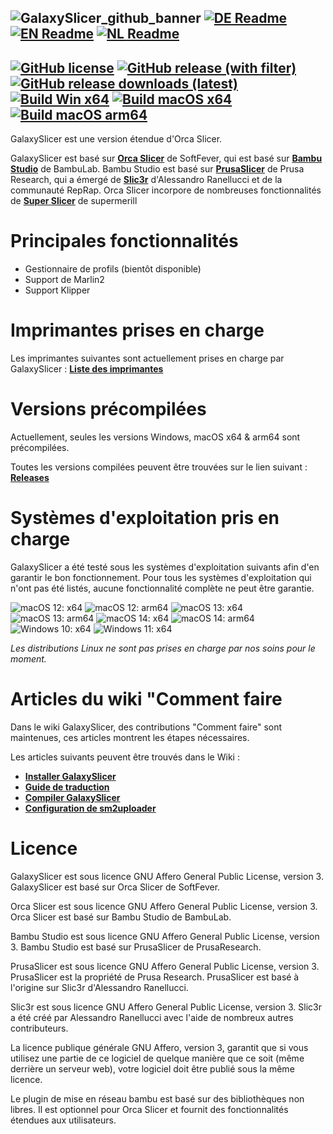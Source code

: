 ![GalaxySlicer_github_banner](https://github.com/fr3ak2402/GalaxySlicer/assets/96239814/31a440c6-fa99-42f0-af4a-f8589d34dfb8)
[![DE Readme](https://img.shields.io/badge/Readme-%23693A71?style=flat-square&label=DE)](https://github.com/fr3ak2402/GalaxySlicer/blob/dev_VIII/.github/readmes/README.de_DE.md)
[![EN Readme](https://img.shields.io/badge/Readme-%23693A71?style=flat-square&label=EN)](https://github.com/fr3ak2402/GalaxySlicer/blob/main/README.md)
[![NL Readme](https://img.shields.io/badge/Readme-%23693A71?style=flat-square&label=NL)](https://github.com/fr3ak2402/GalaxySlicer/blob/dev_VIII/.github/readmes/README.nl_NL.md)
-------------------------------------
[![GitHub license](https://img.shields.io/github/license/Fr3ak2402/GalaxySlicer?style=flat-square&label=Licence&color=693A71)](https://github.com/fr3ak2402/GalaxySlicer/blob/main/LICENSE.txt)
[![GitHub release (with filter)](https://img.shields.io/github/v/release/fr3ak2402/GalaxySlicer?style=flat-square&label=Version&color=693A71)](https://github.com/fr3ak2402/GalaxySlicer/releases/latest)
[![GitHub release downloads (latest)](https://img.shields.io/github/downloads/Fr3ak2402/GalaxySlicer/latest/total?style=flat-square&label=Downloads&color=%23693A71)](https://github.com/fr3ak2402/GalaxySlicer/releases/latest)
[![Build Win x64](https://img.shields.io/github/actions/workflow/status/Fr3ak2402/GalaxySlicer/build_win_x64.yml?style=flat-square&logo=Windows11&label=Build%20Win%20x64&color=%23693A71)](https://github.com/fr3ak2402/GalaxySlicer/actions/workflows/build_win_x64.yml)
[![Build macOS x64](https://img.shields.io/github/actions/workflow/status/Fr3ak2402/GalaxySlicer/build_macOS_x64.yml?style=flat-square&logo=Apple&label=Build%20macOS%20x64&color=%23693A71)](https://github.com/fr3ak2402/GalaxySlicer/actions/workflows/build_macOS_x64.yml)
[![Build macOS arm64](https://img.shields.io/github/actions/workflow/status/Fr3ak2402/GalaxySlicer/build_macOS_arm64.yml?style=flat-square&logo=Apple&label=Build%20macOS%20arm64&color=%23693A71)](https://github.com/fr3ak2402/GalaxySlicer/actions/workflows/build_macOS_arm64.yml)
-------------------------------------

GalaxySlicer est une version étendue d'Orca Slicer.

GalaxySlicer est basé sur **[Orca Slicer](https://github.com/SoftFever/OrcaSlicer)** de SoftFever, qui est basé sur **[Bambu Studio](https://github.com/bambulab/BambuStudio)** de BambuLab. Bambu Studio est basé sur **[PrusaSlicer](https://github.com/prusa3d/PrusaSlicer)** de Prusa Research, qui a émergé de **[Slic3r](https://github.com/Slic3r/Slic3r)** d'Alessandro Ranellucci et de la communauté RepRap. Orca Slicer incorpore de nombreuses fonctionnalités de **[Super Slicer](https://github.com/supermerill/SuperSlicer)** de supermerill

# Principales fonctionnalités
- Gestionnaire de profils (bientôt disponible)
- Support de Marlin2
- Support Klipper

# Imprimantes prises en charge

Les imprimantes suivantes sont actuellement prises en charge par GalaxySlicer : **[Liste des imprimantes](https://github.com/fr3ak2402/GalaxySlicer-Profile-Library/wiki/Supported-printers)**

# Versions précompilées
Actuellement, seules les versions Windows, macOS x64 & arm64 sont précompilées.

Toutes les versions compilées peuvent être trouvées sur le lien suivant : **[Releases](https://github.com/fr3ak2402/GalaxySlicer/releases)**

# Systèmes d'exploitation pris en charge

GalaxySlicer a été testé sous les systèmes d'exploitation suivants afin d'en garantir le bon fonctionnement. Pour tous les systèmes d'exploitation qui n'ont pas été listés, aucune fonctionnalité complète ne peut être garantie.

![macOS 12: x64](https://img.shields.io/badge/Apple-x64-blue?style=flat-square&logo=Apple&label=macOS%2012&labelColor=black&color=gray)
![macOS 12: arm64](https://img.shields.io/badge/Apple-arm64-blue?style=flat-square&logo=Apple&label=macOS%2012&labelColor=black&color=gray)
![macOS 13: x64](https://img.shields.io/badge/Apple-x64-blue?style=flat-square&logo=Apple&label=macOS%2013&labelColor=black&color=gray)
![macOS 13: arm64](https://img.shields.io/badge/Apple-arm64-blue?style=flat-square&logo=Apple&label=macOS%2013&labelColor=black&color=gray)
![macOS 14: x64](https://img.shields.io/badge/Apple-x64-blue?style=flat-square&logo=Apple&label=macOS%2014&labelColor=black&color=gray)
![macOS 14: arm64](https://img.shields.io/badge/Apple-arm64-blue?style=flat-square&logo=Apple&label=macOS%2014&labelColor=black&color=gray)
![Windows 10: x64](https://img.shields.io/badge/Windows-x64-blue?style=flat-square&logo=Windows10&label=Windows%2010&labelColor=blue&color=gray)
![Windows 11: x64](https://img.shields.io/badge/Windows-x64-blue?style=flat-square&logo=Windows11&label=Windows%2011&labelColor=blue&color=gray)

_Les distributions Linux ne sont pas prises en charge par nos soins pour le moment._

# Articles du wiki "Comment faire
Dans le wiki GalaxySlicer, des contributions "Comment faire" sont maintenues, ces articles montrent les étapes nécessaires. 

Les articles suivants peuvent être trouvés dans le Wiki :

* **[Installer GalaxySlicer](https://github.com/fr3ak2402/GalaxySlicer/wiki/Install-GalaxySlicer)**
* **[Guide de traduction](https://github.com/fr3ak2402/GalaxySlicer/wiki/Translation-guide)**
* **[Compiler GalaxySlicer](https://github.com/fr3ak2402/GalaxySlicer/wiki/Compile-GalaxySlicer)**
* **[Configuration de sm2uploader](https://github.com/fr3ak2402/GalaxySlicer/wiki/Configuring-sm2uploader)**

# Licence
GalaxySlicer est sous licence GNU Affero General Public License, version 3. GalaxySlicer est basé sur Orca Slicer de SoftFever.

Orca Slicer est sous licence GNU Affero General Public License, version 3. Orca Slicer est basé sur Bambu Studio de BambuLab.

Bambu Studio est sous licence GNU Affero General Public License, version 3. Bambu Studio est basé sur PrusaSlicer de PrusaResearch.

PrusaSlicer est sous licence GNU Affero General Public License, version 3. PrusaSlicer est la propriété de Prusa Research. PrusaSlicer est basé à l'origine sur Slic3r d'Alessandro Ranellucci.

Slic3r est sous licence GNU Affero General Public License, version 3. Slic3r a été créé par Alessandro Ranellucci avec l'aide de nombreux autres contributeurs.

La licence publique générale GNU Affero, version 3, garantit que si vous utilisez une partie de ce logiciel de quelque manière que ce soit (même derrière un serveur web), votre logiciel doit être publié sous la même licence.

Le plugin de mise en réseau bambu est basé sur des bibliothèques non libres. Il est optionnel pour Orca Slicer et fournit des fonctionnalités étendues aux utilisateurs.
